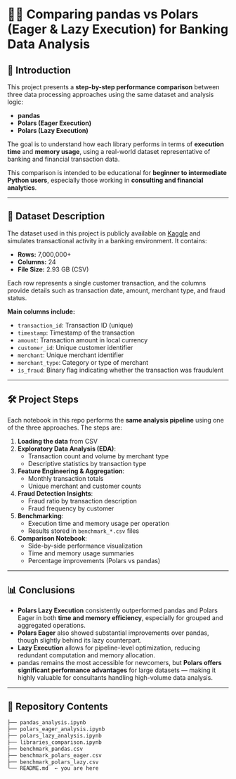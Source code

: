 # 🐼🔁 Comparing pandas vs Polars (Eager & Lazy Execution) for Banking Data Analysis

## 📌 Introduction

This project presents a **step-by-step performance comparison** between three data processing approaches using the same dataset and analysis logic:

- **pandas**
- **Polars (Eager Execution)**
- **Polars (Lazy Execution)**

The goal is to understand how each library performs in terms of **execution time** and **memory usage**, using a real-world dataset representative of banking and financial transaction data.

This comparison is intended to be educational for **beginner to intermediate Python users**, especially those working in **consulting and financial analytics**.

---

## 🧾 Dataset Description

The dataset used in this project is publicly available on [Kaggle](https://www.kaggle.com/datasets/ismetsemedov/transactions) and simulates transactional activity in a banking environment. It contains:

- **Rows:** 7,000,000+
- **Columns:** 24
- **File Size:** 2.93 GB (CSV)

Each row represents a single customer transaction, and the columns provide details such as transaction date, amount, merchant type, and fraud status.

**Main columns include:**
- `transaction_id`: Transaction ID (unique)
- `timestamp`: Timestamp of the transaction
- `amount`: Transaction amount in local currency
- `customer_id`: Unique customer identifier
- `merchant`: Unique merchant identifier
- `merchant_type`: Category or type of merchant
- `is_fraud`: Binary flag indicating whether the transaction was fraudulent

---

## 🛠️ Project Steps

Each notebook in this repo performs the **same analysis pipeline** using one of the three approaches. The steps are:

1. **Loading the data** from CSV
2. **Exploratory Data Analysis (EDA)**:
   - Transaction count and volume by merchant type
   - Descriptive statistics by transaction type
3. **Feature Engineering & Aggregation**:
   - Monthly transaction totals
   - Unique merchant and customer counts
4. **Fraud Detection Insights**:
   - Fraud ratio by transaction description
   - Fraud frequency by customer
5. **Benchmarking**:
   - Execution time and memory usage per operation
   - Results stored in `benchmark_*.csv` files
6. **Comparison Notebook**:
   - Side-by-side performance visualization
   - Time and memory usage summaries
   - Percentage improvements (Polars vs pandas)

---

## 📊 Conclusions

- **Polars Lazy Execution** consistently outperformed pandas and Polars Eager in both **time and memory efficiency**, especially for grouped and aggregated operations.
- **Polars Eager** also showed substantial improvements over pandas, though slightly behind its lazy counterpart.
- **Lazy Execution** allows for pipeline-level optimization, reducing redundant computation and memory allocation.
- pandas remains the most accessible for newcomers, but **Polars offers significant performance advantages** for large datasets — making it highly valuable for consultants handling high-volume data analysis.

---

## 📁 Repository Contents

```bash
├── pandas_analysis.ipynb
├── polars_eager_analysis.ipynb
├── polars_lazy_analysis.ipynb
├── libraries_comparison.ipynb
├── benchmark_pandas.csv
├── benchmark_polars_eager.csv
├── benchmark_polars_lazy.csv
└── README.md  ← you are here
